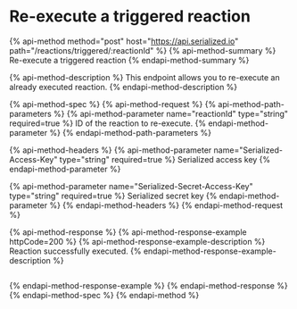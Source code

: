 # Re-execute a triggered reaction

{% api-method method="post" host="https://api.serialized.io" path="/reactions/triggered/:reactionId" %}
{% api-method-summary %}
Re-execute a triggered reaction
{% endapi-method-summary %}

{% api-method-description %}
This endpoint allows you to re-execute an already executed reaction.
{% endapi-method-description %}

{% api-method-spec %}
{% api-method-request %}
{% api-method-path-parameters %}
{% api-method-parameter name="reactionId" type="string" required=true %}
ID of the reaction to re-execute.
{% endapi-method-parameter %}
{% endapi-method-path-parameters %}

{% api-method-headers %}
{% api-method-parameter name="Serialized-Access-Key" type="string" required=true %}
Serialized access key
{% endapi-method-parameter %}

{% api-method-parameter name="Serialized-Secret-Access-Key" type="string" required=true %}
Serialized secret key
{% endapi-method-parameter %}
{% endapi-method-headers %}
{% endapi-method-request %}

{% api-method-response %}
{% api-method-response-example httpCode=200 %}
{% api-method-response-example-description %}
Reaction successfully executed.
{% endapi-method-response-example-description %}

```text

```
{% endapi-method-response-example %}
{% endapi-method-response %}
{% endapi-method-spec %}
{% endapi-method %}

